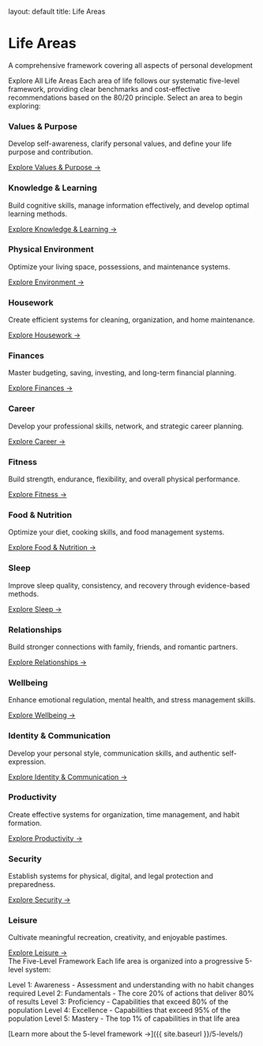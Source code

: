 layout: default
title: Life Areas
<div class="hero-section">
  <div class="hero-content">
    <h1>Life Areas</h1>
    <p class="tagline">A comprehensive framework covering all aspects of personal development</p>
  </div>
</div>
Explore All Life Areas
Each area of life follows our systematic five-level framework, providing clear benchmarks and cost-effective recommendations based on the 80/20 principle. Select an area to begin exploring:
<div class="life-areas-grid">
  <!-- Values & Purpose -->
  <div class="life-area-card">
    <h3>Values & Purpose</h3>
    <p>Develop self-awareness, clarify personal values, and define your life purpose and contribution.</p>
    <a href="{{ site.baseurl }}/values/" class="area-link">Explore Values & Purpose →</a>
  </div>
  <!-- Knowledge & Learning -->
  <div class="life-area-card">
    <h3>Knowledge & Learning</h3>
    <p>Build cognitive skills, manage information effectively, and develop optimal learning methods.</p>
    <a href="{{ site.baseurl }}/learning/" class="area-link">Explore Knowledge & Learning →</a>
  </div>
  <!-- Physical Environment -->
  <div class="life-area-card">
    <h3>Physical Environment</h3>
    <p>Optimize your living space, possessions, and maintenance systems.</p>
    <a href="{{ site.baseurl }}/environment/" class="area-link">Explore Environment →</a>
  </div>
  <!-- Housework -->
  <div class="life-area-card">
    <h3>Housework</h3>
    <p>Create efficient systems for cleaning, organization, and home maintenance.</p>
    <a href="{{ site.baseurl }}/housework/" class="area-link">Explore Housework →</a>
  </div>
  <!-- Finances -->
  <div class="life-area-card">
    <h3>Finances</h3>
    <p>Master budgeting, saving, investing, and long-term financial planning.</p>
    <a href="{{ site.baseurl }}/finances/" class="area-link">Explore Finances →</a>
  </div>
  <!-- Career -->
  <div class="life-area-card">
    <h3>Career</h3>
    <p>Develop your professional skills, network, and strategic career planning.</p>
    <a href="{{ site.baseurl }}/career/" class="area-link">Explore Career →</a>
  </div>
  <!-- Fitness -->
  <div class="life-area-card">
    <h3>Fitness</h3>
    <p>Build strength, endurance, flexibility, and overall physical performance.</p>
    <a href="{{ site.baseurl }}/fitness/" class="area-link">Explore Fitness →</a>
  </div>
  <!-- Nutrition -->
  <div class="life-area-card">
    <h3>Food & Nutrition</h3>
    <p>Optimize your diet, cooking skills, and food management systems.</p>
    <a href="{{ site.baseurl }}/nutrition/" class="area-link">Explore Food & Nutrition →</a>
  </div>
  <!-- Sleep -->
  <div class="life-area-card">
    <h3>Sleep</h3>
    <p>Improve sleep quality, consistency, and recovery through evidence-based methods.</p>
    <a href="{{ site.baseurl }}/sleep/" class="area-link">Explore Sleep →</a>
  </div>
  <!-- Relationships -->
  <div class="life-area-card">
    <h3>Relationships</h3>
    <p>Build stronger connections with family, friends, and romantic partners.</p>
    <a href="{{ site.baseurl }}/relationships/" class="area-link">Explore Relationships →</a>
  </div>
  <!-- Wellbeing -->
  <div class="life-area-card">
    <h3>Wellbeing</h3>
    <p>Enhance emotional regulation, mental health, and stress management skills.</p>
    <a href="{{ site.baseurl }}/wellbeing/" class="area-link">Explore Wellbeing →</a>
  </div>
  <!-- Identity & Communication -->
  <div class="life-area-card">
    <h3>Identity & Communication</h3>
    <p>Develop your personal style, communication skills, and authentic self-expression.</p>
    <a href="{{ site.baseurl }}/identity/" class="area-link">Explore Identity & Communication →</a>
  </div>
  <!-- Productivity -->
  <div class="life-area-card">
    <h3>Productivity</h3>
    <p>Create effective systems for organization, time management, and habit formation.</p>
    <a href="{{ site.baseurl }}/productivity/" class="area-link">Explore Productivity →</a>
  </div>
  <!-- Security -->
  <div class="life-area-card">
    <h3>Security</h3>
    <p>Establish systems for physical, digital, and legal protection and preparedness.</p>
    <a href="{{ site.baseurl }}/security/" class="area-link">Explore Security →</a>
  </div>
  <!-- Leisure -->
  <div class="life-area-card">
    <h3>Leisure</h3>
    <p>Cultivate meaningful recreation, creativity, and enjoyable pastimes.</p>
    <a href="{{ site.baseurl }}/leisure/" class="area-link">Explore Leisure →</a>
  </div>
</div>
The Five-Level Framework
Each life area is organized into a progressive 5-level system:

Level 1: Awareness - Assessment and understanding with no habit changes required
Level 2: Fundamentals - The core 20% of actions that deliver 80% of results
Level 3: Proficiency - Capabilities that exceed 80% of the population
Level 4: Excellence - Capabilities that exceed 95% of the population
Level 5: Mastery - The top 1% of capabilities in that life area

[Learn more about the 5-level framework →]({{ site.baseurl }}/5-levels/)

